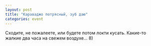```yaml
---
layout: post
title: "Караваджо потрясный, зуб даю"
categories: event
---
```

Сходите, не пожалеете, или будете потом локти кусать. Какие-то жалкие два часа на свежем воздухе… 8)
